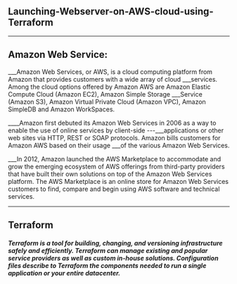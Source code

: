 ## Launching-Webserver-on-AWS-cloud-using-Terraform
---
## Amazon Web Service:
___Amazon Web Services, or AWS, is a cloud computing platform from Amazon that provides customers with a wide array of cloud ___services. Among the cloud options offered by Amazon AWS are Amazon Elastic Compute Cloud (Amazon EC2), Amazon Simple Storage ___Service (Amazon S3), Amazon Virtual Private Cloud (Amazon VPC), Amazon SimpleDB and Amazon WorkSpaces.

____Amazon first debuted its Amazon Web Services in 2006 as a way to enable the use of online services by client-side ---___applications or other web sites via HTTP, REST or SOAP protocols. Amazon bills customers for Amazon AWS based on their usage ___of the various Amazon Web Services.

___In 2012, Amazon launched the AWS Marketplace to accommodate and grow the emerging ecosystem of AWS offerings from third-party providers that have built their own solutions on top of the Amazon Web Services platform. The AWS Marketplace is an online store for Amazon Web Services customers to find, compare and begin using AWS software and technical services.

---
## Terraform
##### Terraform is a tool for building, changing, and versioning infrastructure safely and efficiently. Terraform can manage existing and popular service providers as well as custom in-house solutions. Configuration files describe to Terraform the components needed to run a single application or your entire datacenter.
